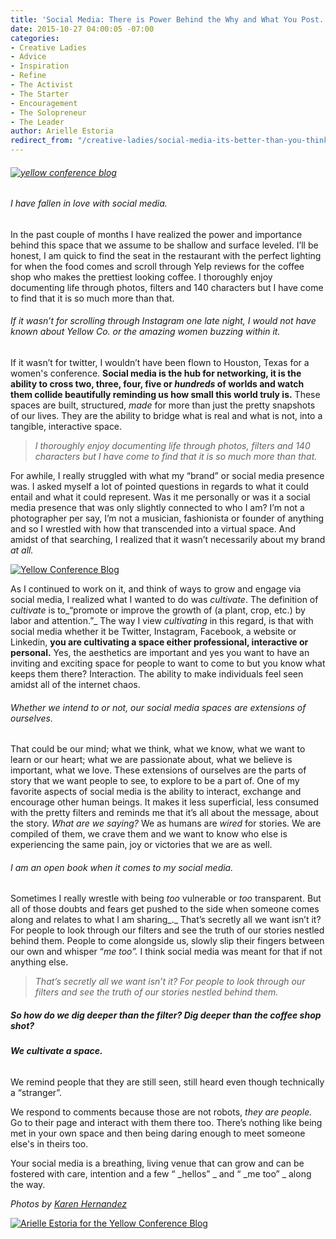 ```yaml
---
title: 'Social Media: There is Power Behind the Why and What You Post.'
date: 2015-10-27 04:00:05 -07:00
categories:
- Creative Ladies
- Advice
- Inspiration
- Refine
- The Activist
- The Starter
- Encouragement
- The Solopreneur
- The Leader
author: Arielle Estoria
redirect_from: "/creative-ladies/social-media-its-better-than-you-think/"
---
```


###### [![yellow conference blog](https://yellow-blog-images.imgix.net/2015/10/mscollection-65.jpg)](https://yellow-blog-images.imgix.net/2015/10/mscollection-65.jpg)

###### I have fallen in love with social media.

In the past couple of months I have realized the power and importance behind this space that we assume to be shallow and surface leveled. I’ll be honest, I am quick to find the seat in the restaurant with the perfect lighting for when the food comes and scroll through Yelp reviews for the coffee shop who makes the prettiest looking coffee. I thoroughly enjoy documenting life through photos, filters and 140 characters but I have come to find that it is so much more than that.

###### If it wasn’t for scrolling through Instagram one late night, I would not have known about Yellow Co. or the amazing women buzzing within it.

If it wasn’t for twitter, I wouldn’t have been flown to Houston, Texas for a women's conference. **Social media is the hub for networking, it is the ability to cross two, three, four, five or _hundreds_ of worlds and watch them collide beautifully reminding us how small this world truly is.** These spaces are built, structured, _made_ for more than just the pretty snapshots of our lives. They are the ability to bridge what is real and what is not, into a tangible, interactive space.

> _I thoroughly enjoy documenting life through photos, filters and 140 characters but I have come to find that it is so much more than that._

For awhile, I really struggled with what my “brand” or social media presence was. I asked myself a lot of pointed questions in regards to what it could entail and what it could represent. Was it me personally or was it a social media presence that was only slightly connected to who I am? I’m not a photographer per say, I’m not a musician, fashionista or founder of anything and so I wrestled with how that transcended into a virtual space. And amidst of that searching, I realized that it wasn’t necessarily about my brand _at all._

[![Yellow Conference Blog](https://yellow-blog-images.imgix.net/2015/10/mscollection-57.jpg)](https://yellow-blog-images.imgix.net/2015/10/mscollection-57.jpg)

As I continued to work on it, and think of ways to grow and engage via social media, I realized what I wanted to do was _cultivate_. The definition of _cultivate_ is to_“promote or improve the growth of (a plant, crop, etc.) by labor and attention.”_ The way I view _cultivating_ in this regard, is that with social media whether it be Twitter, Instagram, Facebook, a website or Linkedin, **you are cultivating a space either professional, interactive or personal.** Yes, the aesthetics are important and yes you want to have an inviting and exciting space for people to want to come to but you know what keeps them there? Interaction. The ability to make individuals feel seen amidst all of the internet chaos.

###### Whether we intend to or not, our social media spaces are extensions of ourselves.

That could be our mind; what we think, what we know, what we want to learn or our heart; what we are passionate about, what we believe is important, what we love. These extensions of ourselves are the parts of story that we want people to see, to explore to be a part of. One of my favorite aspects of social media is the ability to interact, exchange and encourage other human beings. It makes it less superficial, less consumed with the pretty filters and reminds me that it’s all about the message, about the story. _What are we saying?_ We as humans are _wired_ for stories. We are compiled of them, we crave them and we want to know who else is experiencing the same pain, joy or victories that we are as well.

###### I am an open book when it comes to my social media.

Sometimes I really wrestle with being _too_ vulnerable or _too_ transparent. But all of those doubts and fears get pushed to the side when someone comes along and relates to what I am sharing_._ That’s secretly all we want isn’t it? For people to look through our filters and see the truth of our stories nestled behind them. People to come alongside us, slowly slip their fingers between our own and whisper “_me too”._ I think social media was meant for that if not anything else.

> _That’s secretly all we want isn’t it? For people to look through our filters and see the truth of our stories nestled behind them._

##### So how do we dig deeper than the filter? Dig deeper than the coffee shop shot?

###### **We cultivate a space.**

We remind people that they are still seen, still heard even though technically a “stranger”.

We respond to comments because those are not robots, _they are people._ Go to their page and interact with them there too. There’s nothing like being met in your own space and then being daring enough to meet someone else's in theirs too.

Your social media is a breathing, living venue that can grow and can be fostered with care, intention and a few “ _hellos” _ and “ _me too” _ along the way.

_Photos by [Karen Hernandez](http://www.karenmariehernandez.com/)_

[![Arielle Estoria for the Yellow Conference Blog](https://yellow-blog-images.imgix.net/2015/09/arielleestoria.jpg)](http://chroniclesofalioness.com/)
